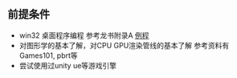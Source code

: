 ## 前提条件

- win32 桌面程序编程 参考龙书附录A [例程](blank_window.cpp)
- 对图形学的基本了解，对CPU GPU渲染管线的基本了解 参考资料有Games101, pbrt等
- 尝试使用过unity ue等游戏引擎
